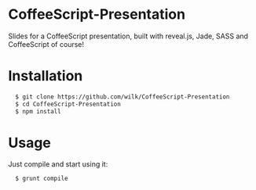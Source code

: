 CoffeeScript-Presentation
=========================

Slides for a CoffeeScript presentation, built with reveal.js, Jade, SASS and CoffeeScript of course!

# Installation
```bash
  $ git clone https://github.com/wilk/CoffeeScript-Presentation
  $ cd CoffeeScript-Presentation
  $ npm install
```

# Usage
Just compile and start using it:

```bash
  $ grunt compile
```

